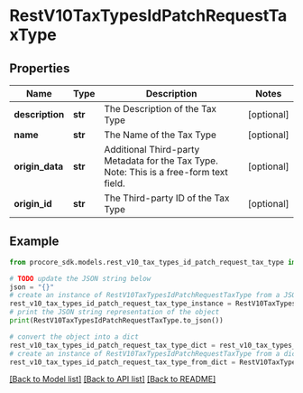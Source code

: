 # RestV10TaxTypesIdPatchRequestTaxType


## Properties

Name | Type | Description | Notes
------------ | ------------- | ------------- | -------------
**description** | **str** | The Description of the Tax Type | [optional] 
**name** | **str** | The Name of the Tax Type | [optional] 
**origin_data** | **str** | Additional Third-party Metadata for the Tax Type. Note: This is a free-form text field. | [optional] 
**origin_id** | **str** | The Third-party ID of the Tax Type | [optional] 

## Example

```python
from procore_sdk.models.rest_v10_tax_types_id_patch_request_tax_type import RestV10TaxTypesIdPatchRequestTaxType

# TODO update the JSON string below
json = "{}"
# create an instance of RestV10TaxTypesIdPatchRequestTaxType from a JSON string
rest_v10_tax_types_id_patch_request_tax_type_instance = RestV10TaxTypesIdPatchRequestTaxType.from_json(json)
# print the JSON string representation of the object
print(RestV10TaxTypesIdPatchRequestTaxType.to_json())

# convert the object into a dict
rest_v10_tax_types_id_patch_request_tax_type_dict = rest_v10_tax_types_id_patch_request_tax_type_instance.to_dict()
# create an instance of RestV10TaxTypesIdPatchRequestTaxType from a dict
rest_v10_tax_types_id_patch_request_tax_type_from_dict = RestV10TaxTypesIdPatchRequestTaxType.from_dict(rest_v10_tax_types_id_patch_request_tax_type_dict)
```
[[Back to Model list]](../README.md#documentation-for-models) [[Back to API list]](../README.md#documentation-for-api-endpoints) [[Back to README]](../README.md)


